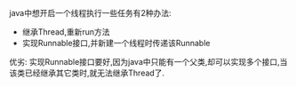 java中想开启一个线程执行一些任务有2种办法:
- 继承Thread,重新run方法
- 实现Runnable接口,并新建一个线程时传递该Runnable

优劣:
实现Runnable接口要好,因为java中只能有一个父类,却可以实现多个接口,当该类已经继承其它类时,就无法继承Thread了.
